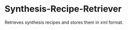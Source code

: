 Synthesis-Recipe-Retriever
==========================

Retrieves synthesis recipes and stores them in xml format. 
